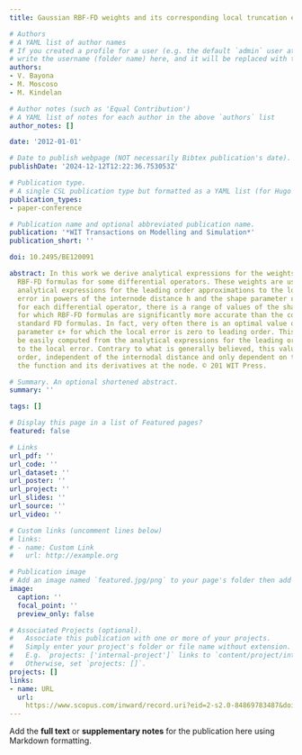 ```yaml
---
title: Gaussian RBF-FD weights and its corresponding local truncation errors

# Authors
# A YAML list of author names
# If you created a profile for a user (e.g. the default `admin` user at `content/authors/admin/`), 
# write the username (folder name) here, and it will be replaced with their full name and linked to their profile.
authors:
- V. Bayona
- M. Moscoso
- M. Kindelan

# Author notes (such as 'Equal Contribution')
# A YAML list of notes for each author in the above `authors` list
author_notes: []

date: '2012-01-01'

# Date to publish webpage (NOT necessarily Bibtex publication's date).
publishDate: '2024-12-12T12:22:36.753053Z'

# Publication type.
# A single CSL publication type but formatted as a YAML list (for Hugo requirements).
publication_types:
- paper-conference

# Publication name and optional abbreviated publication name.
publication: '*WIT Transactions on Modelling and Simulation*'
publication_short: ''

doi: 10.2495/BE120091

abstract: In this work we derive analytical expressions for the weights of Gaussian
  RBF-FD formulas for some differential operators. These weights are used to derive
  analytical expressions for the leading order approximations to the local truncation
  error in powers of the internode distance h and the shape parameter ε. We show that
  for each differential operator, there is a range of values of the shape parameter
  for which RBF-FD formulas are significantly more accurate than the corresponding
  standard FD formulas. In fact, very often there is an optimal value of the shape
  parameter ε+ for which the local error is zero to leading order. This value can
  be easily computed from the analytical expressions for the leading order approximations
  to the local error. Contrary to what is generally believed, this value is, to leading
  order, independent of the internodal distance and only dependent on the value of
  the function and its derivatives at the node. © 201 WIT Press.

# Summary. An optional shortened abstract.
summary: ''

tags: []

# Display this page in a list of Featured pages?
featured: false

# Links
url_pdf: ''
url_code: ''
url_dataset: ''
url_poster: ''
url_project: ''
url_slides: ''
url_source: ''
url_video: ''

# Custom links (uncomment lines below)
# links:
# - name: Custom Link
#   url: http://example.org

# Publication image
# Add an image named `featured.jpg/png` to your page's folder then add a caption below.
image:
  caption: ''
  focal_point: ''
  preview_only: false

# Associated Projects (optional).
#   Associate this publication with one or more of your projects.
#   Simply enter your project's folder or file name without extension.
#   E.g. `projects: ['internal-project']` links to `content/project/internal-project/index.md`.
#   Otherwise, set `projects: []`.
projects: []
links:
- name: URL
  url: 
    https://www.scopus.com/inward/record.uri?eid=2-s2.0-84869783487&doi=10.2495%2fBE120091&partnerID=40&md5=e9b5e77bacba531fd4c09747eaf1b76f
---
```


Add the **full text** or **supplementary notes** for the publication here using Markdown formatting.
